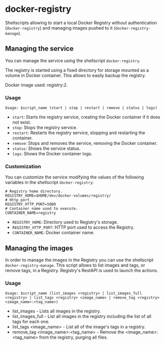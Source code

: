 # docker-registry

Shellscripts allowing to start a local Docker Registry without authentication (`docker-registry`) and managing images pushed to it (`docker-registry-manage`).

## Managing the service

You can manage the service using the shellscript `docker-registry`.

The registry is started using a fixed directory for storage mounted as a volume in Docker container. This allows to easily backup the registry.

Docker image used: registry:2.

### Usage

```
Usage: $script_name (start | stop | restart | remove | status | logs)
```

- `start`: Starts the registry service, creating the Docker container if it does not exist.
- `stop`: Stops the registry service.
- `restart`: Restarts the registry service, stopping and restarting the container.
- `remove`: Stops and removes the service, removing the Docker container.
- `status`: Shows the service status.
- `logs`: Shows the Docker container logs.

### Customization

You can customize the service modifying the values of the following variables in the shellscript `docker-registry`:

```
# Registry home directory.
REGISTRY_HOME=$HOME/dev/docker-volumes/registry/
# Http port.
REGISTRY_HTTP_PORT=5000
# Container name used to execute.
CONTAINER_NAME=registry
```

- `REGISTRY_HOME`: Directory used to Registry's storage.
- `REGISTRY_HTTP_PORT`: HTTP port used to access the Registry.
- `CONTAINER_NAME`: Docker container name.

## Managing the images

In order to manage the images in the Registry you can use the shellscript `docker-registry-manage`. This script allows to list images and tags, or remove tags, in a Registry. Registry's RestAPI is used to launch the actions.

### Usage

```
Usage: $script_name (list_images <registry> | list_images_full <registry> | list_tags <registry> <image_name> | remove_tag <registry> <image_name>:<tag_name>)
```
- list_images <registry> - Lists all images in the registry.
- list_images_full <registry> - List all images in the registry including the list of all tags for each one.
- list_tags <registry> <image_name> - List all of the image's tags in a registry.
- remove_tag <registry> <image_name>:<tag_name> - Remove the <image_name>:<tag_name> from the registry, purging all files.